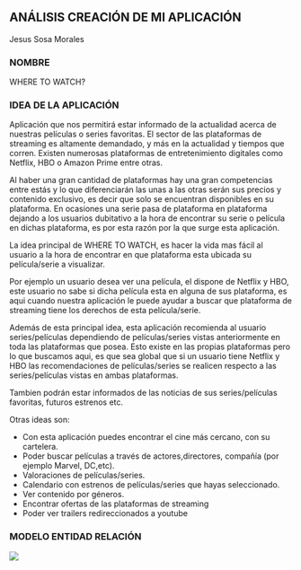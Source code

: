 ## ANÁLISIS CREACIÓN DE MI APLICACIÓN

Jesus Sosa Morales

### NOMBRE

WHERE TO WATCH?


### IDEA DE LA APLICACIÓN



Aplicación que nos permitirá estar informado de la actualidad acerca de nuestras películas o series favoritas. El sector de las plataformas de streaming es
altamente demandado, y más en la actualidad y tiempos que corren. Existen numerosas plataformas de entretenimiento digitales como Netflix, HBO o Amazon Prime
entre otras.


Al haber una gran cantidad de plataformas hay una gran competencias entre estás y lo que diferenciarán las unas a las otras serán sus precios y contenido exclusivo,
es decir que solo se encuentran disponibles en su plataforma. En ocasiones una serie pasa de plataforma en plataforma dejando a los usuarios dubitativo a la hora de
encontrar su serie o película en dichas plataforma, es por esta razón por la que surge esta aplicación.


La idea principal de WHERE TO WATCH, es hacer la vida mas fácil al usuario a la hora de encontrar en que plataforma esta ubicada su película/serie a visualizar.

Por ejemplo un usuario desea ver una película, el dispone de Netflix y HBO, este usuario no sabe si dicha película esta en alguna de sus plataforma, es aqui cuando 
nuestra aplicación le puede ayudar a buscar que plataforma de streaming tiene los derechos de esta película/serie.

Además de esta principal idea, esta aplicación recomienda al usuario series/películas dependiendo de películas/series vistas anteriormente en toda las plataformas
que posea. Esto existe en las propias plataformas pero lo que buscamos aqui, es que sea global que si un usuario tiene Netflix y HBO las recomendaciones de 
películas/series se realicen respecto a las series/películas vistas en ambas plataformas.

Tambien podrán estar informados de las noticias de sus series/películas favoritas, futuros estrenos etc.

Otras ideas son: 

<ul>
    <li>Con esta aplicación puedes encontrar el cine más cercano, con su cartelera.</li>
    <li>Poder buscar películas a través de actores,directores, compañía (por ejemplo Marvel, DC,etc).</li>
    <li>Valoraciones de películas/series.</li>
    <li>Calendario con estrenos de películas/series que hayas seleccionado.</li>
    <li>Ver contenido por géneros.</li>
    <li>Encontrar ofertas de las plataformas de streaming</li>
    <li>Poder ver trailers redireccionados a youtube</li>
</ul>


### MODELO ENTIDAD RELACIÓN



<img src="https://raw.githubusercontent.com/JesusSosaMorales/PGL_Jesus/master/img/EntidadRelacion.png">





